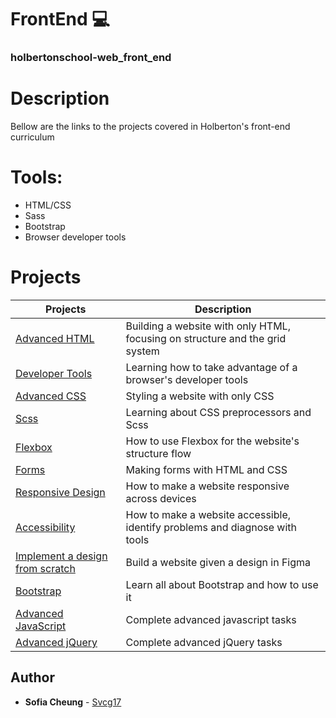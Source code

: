 # FrontEnd :computer:

### holbertonschool-web_front_end

# Description
Bellow are the links to the projects covered in Holberton's front-end curriculum

# Tools:
  - HTML/CSS
  - Sass
  - Bootstrap
  - Browser developer tools

# Projects
Projects | Description
----------- | -----------
[Advanced HTML](./0x00-html_advanced) | Building a website with only HTML, focusing on structure and the grid system
[Developer Tools](./0x01-developer_tools) | Learning how to take advantage of a browser's developer tools
[Advanced CSS](./0x02-CSS_advanced) | Styling a website with only CSS
[Scss](./0x03-sass_scss) | Learning about CSS preprocessors and Scss
[Flexbox](./0x04-flexbox) | How to use Flexbox for the website's structure flow
[Forms](./0x05-form) | Making forms with HTML and CSS
[Responsive Design](./0x06-responsive_design) | How to make a website responsive across devices
[Accessibility](./0x07-accessibility) | How to make a website accessible, identify problems and diagnose with tools
[Implement a design from scratch](./0x09-implement_a_design_from_scratch) | Build a website given a design in Figma
[Bootstrap](./0x0A-Bootstrap) | Learn all about Bootstrap and how to use it
[Advanced JavaScript](./0x0C-Javascript_advanced) | Complete advanced javascript tasks
[Advanced jQuery](./0x0D-JQuery_advanced) | Complete advanced jQuery tasks
## Author
* **Sofia Cheung** - [Svcg17](https://github.com/Svcg17)

